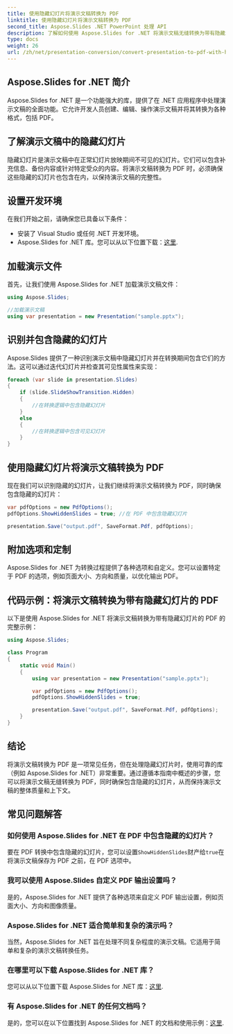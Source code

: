 ```yaml
---
title: 使用隐藏幻灯片将演示文稿转换为 PDF
linktitle: 使用隐藏幻灯片将演示文稿转换为 PDF
second_title: Aspose.Slides .NET PowerPoint 处理 API
description: 了解如何使用 Aspose.Slides for .NET 将演示文稿无缝转换为带有隐藏幻灯片的 PDF。
type: docs
weight: 26
url: /zh/net/presentation-conversion/convert-presentation-to-pdf-with-hidden-slides/
---
```


## Aspose.Slides for .NET 简介

Aspose.Slides for .NET 是一个功能强大的库，提供了在 .NET 应用程序中处理演示文稿的全面功能。它允许开发人员创建、编辑、操作演示文稿并将其转换为各种格式，包括 PDF。

## 了解演示文稿中的隐藏幻灯片

隐藏幻灯片是演示文稿中在正常幻灯片放映期间不可见的幻灯片。它们可以包含补充信息、备份内容或针对特定受众的内容。将演示文稿转换为 PDF 时，必须确保这些隐藏的幻灯片也包含在内，以保持演示文稿的完整性。

## 设置开发环境

在我们开始之前，请确保您已具备以下条件：

- 安装了 Visual Studio 或任何 .NET 开发环境。
-  Aspose.Slides for .NET 库。您可以从以下位置下载：[这里](https://releases.aspose.com/slides/net).

## 加载演示文件

首先，让我们使用 Aspose.Slides for .NET 加载演示文稿文件：

```csharp
using Aspose.Slides;

//加载演示文稿
using var presentation = new Presentation("sample.pptx");
```

## 识别并包含隐藏的幻灯片

Aspose.Slides 提供了一种识别演示文稿中隐藏幻灯片并在转换期间包含它们的方法。这可以通过迭代幻灯片并检查其可见性属性来实现：

```csharp
foreach (var slide in presentation.Slides)
{
    if (slide.SlideShowTransition.Hidden)
    {
        //在转换逻辑中包含隐藏幻灯片
    }
    else
    {
        //在转换逻辑中包含可见幻灯片
    }
}
```

## 使用隐藏幻灯片将演示文稿转换为 PDF

现在我们可以识别隐藏的幻灯片，让我们继续将演示文稿转换为 PDF，同时确保包含隐藏的幻灯片：

```csharp
var pdfOptions = new PdfOptions();
pdfOptions.ShowHiddenSlides = true; //在 PDF 中包含隐藏幻灯片

presentation.Save("output.pdf", SaveFormat.Pdf, pdfOptions);
```

## 附加选项和定制

Aspose.Slides for .NET 为转换过程提供了各种选项和自定义。您可以设置特定于 PDF 的选项，例如页面大小、方向和质量，以优化输出 PDF。

## 代码示例：将演示文稿转换为带有隐藏幻灯片的 PDF

以下是使用 Aspose.Slides for .NET 将演示文稿转换为带有隐藏幻灯片的 PDF 的完整示例：

```csharp
using Aspose.Slides;

class Program
{
    static void Main()
    {
        using var presentation = new Presentation("sample.pptx");

        var pdfOptions = new PdfOptions();
        pdfOptions.ShowHiddenSlides = true;

        presentation.Save("output.pdf", SaveFormat.Pdf, pdfOptions);
    }
}
```

## 结论

将演示文稿转换为 PDF 是一项常见任务，但在处理隐藏幻灯片时，使用可靠的库（例如 Aspose.Slides for .NET）非常重要。通过遵循本指南中概述的步骤，您可以将演示文稿无缝转换为 PDF，同时确保包含隐藏的幻灯片，从而保持演示文稿的整体质量和上下文。

## 常见问题解答

### 如何使用 Aspose.Slides for .NET 在 PDF 中包含隐藏的幻灯片？

要在 PDF 转换中包含隐藏的幻灯片，您可以设置`ShowHiddenSlides`财产给`true`在将演示文稿保存为 PDF 之前，在 PDF 选项中。

### 我可以使用 Aspose.Slides 自定义 PDF 输出设置吗？

是的，Aspose.Slides for .NET 提供了各种选项来自定义 PDF 输出设置，例如页面大小、方向和图像质量。

### Aspose.Slides for .NET 适合简单和复杂的演示吗？

当然，Aspose.Slides for .NET 旨在处理不同复杂程度的演示文稿。它适用于简单和复杂的演示文稿转换任务。

### 在哪里可以下载 Aspose.Slides for .NET 库？

您可以从以下位置下载 Aspose.Slides for .NET 库：[这里](https://releases.aspose.com/slides/net).

### 有 Aspose.Slides for .NET 的任何文档吗？

是的，您可以在以下位置找到 Aspose.Slides for .NET 的文档和使用示例：[这里](https://reference.aspose.com/slides/net).